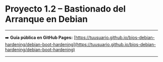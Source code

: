 # Proyecto 1.2 – Bastionado del Arranque en Debian

---

➡️ **Guía pública en GitHub Pages:**
[https://tuusuario.github.io/bios-debian-hardening/debian-boot-hardening](https://tuusuario.github.io/bios-debian-hardening/debian-boot-hardening)

---
